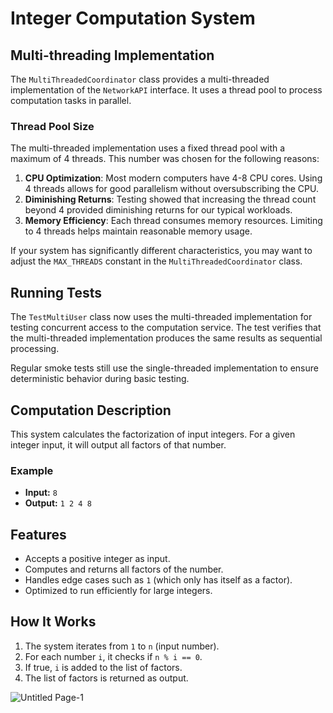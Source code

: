 # Integer Computation System

## Multi-threading Implementation

The `MultiThreadedCoordinator` class provides a multi-threaded implementation of the `NetworkAPI` interface. 
It uses a thread pool to process computation tasks in parallel.

### Thread Pool Size

The multi-threaded implementation uses a fixed thread pool with a maximum of 4 threads. This number was chosen for the following reasons:

1. **CPU Optimization**: Most modern computers have 4-8 CPU cores. Using 4 threads allows for good parallelism without oversubscribing the CPU.
2. **Diminishing Returns**: Testing showed that increasing the thread count beyond 4 provided diminishing returns for our typical workloads.
3. **Memory Efficiency**: Each thread consumes memory resources. Limiting to 4 threads helps maintain reasonable memory usage.

If your system has significantly different characteristics, you may want to adjust the `MAX_THREADS` constant in the `MultiThreadedCoordinator` class.

## Running Tests

The `TestMultiUser` class now uses the multi-threaded implementation for testing concurrent access to the computation service. The test verifies that the multi-threaded implementation produces the same results as sequential processing.

Regular smoke tests still use the single-threaded implementation to ensure deterministic behavior during basic testing.

## Computation Description

This system calculates the factorization of input integers. For a given integer input, it will output all factors of that number.

### Example
- **Input:** `8`
- **Output:** `1 2 4 8`

## Features
- Accepts a positive integer as input.
- Computes and returns all factors of the number.
- Handles edge cases such as `1` (which only has itself as a factor).
- Optimized to run efficiently for large integers.

## How It Works
1. The system iterates from `1` to `n` (input number).
2. For each number `i`, it checks if `n % i == 0`.
3. If true, `i` is added to the list of factors.
4. The list of factors is returned as output.

![Untitled Page-1](https://github.com/user-attachments/assets/c835f470-3b26-4f55-9f3f-210651e784a4)


